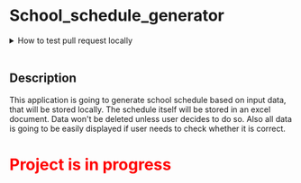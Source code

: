 # School_schedule_generator

<details><br>
<summary>How to test pull request locally</summary >

In order to get pull request and test it locally type in console:
```shell
./getprloc <Pull Request's ID number>
```

</details><br>

## Description

This application is going to generate school schedule based on input data, that will be stored locally. The schedule itself will be stored in an excel document. Data won't be deleted unless user decides to do so. Also all data is going to be easily displayed if user needs to check whether it is correct.

 # <span style="color:red">Project is in progress</span>
